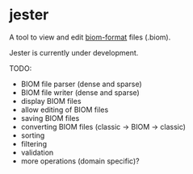 jester
======

A tool to view and edit [biom-format](http://biom-format.org/) files (.biom).

Jester is currently under development.

TODO:

- BIOM file parser (dense and sparse)
- BIOM file writer (dense and sparse)
- display BIOM files
- allow editing of BIOM files
- saving BIOM files
- converting BIOM files (classic -> BIOM -> classic)
- sorting
- filtering
- validation
- more operations (domain specific)?
